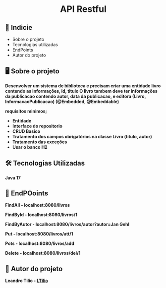 <h1 align= center>API Restful</h1>

## 📝 Indicie
<ul>
  <li>Sobre o projeto</li>
  <li>Tecnologias utilizadas</li>
  <li>EndPoints</li>
  <li>Autor do projeto</li>
</ul>


## :desktop_computer: Sobre o projeto
<b>
Desenvolver um sistema de biblioteca e precisam criar uma entidade livro contendo as informações, id, titulo
O livro tambem deve ter informações da publicacao contendo autor, data da publicacao, e editora
(Livro, InformacaoPublicacao) (@Embedded, @Embeddable)
  
requisitos minimos;
<ul>
  <li>Entidade</li>
  <li>Interface do repositorio</li>
  <li>CRUD Basico</li>
  <li>Tratamento dos campos obrigatórios na classe Livro (titulo, autor)</li>
  <li>Tratamento das exceções</li>
  <li>Usar o banco H2</li>
</ul>
  
  ## :hammer_and_wrench: Tecnologias Utilizadas  

  Java 17

  ## :dart: EndPOoints

  FindAll - localhost:8080/livros

  FindById - localhost:8080/livros/1

  FindByAutor - localhost:8080/livros/autor?autor=Jan Gehl
  
  Put - localhost:8080/livros/att/1

  Pots - localhost:8080/livros/add

  Delete - localhost:8080/livros/del/1

 
  ## 👀 Autor do projeto

  Leandro Tilio - [LTilio](https://github.com/LTilio)
